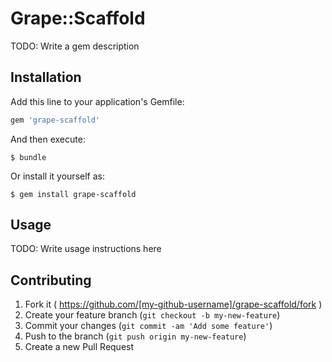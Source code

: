 # Grape::Scaffold

TODO: Write a gem description

## Installation

Add this line to your application's Gemfile:

```ruby
gem 'grape-scaffold'
```

And then execute:

    $ bundle

Or install it yourself as:

    $ gem install grape-scaffold

## Usage

TODO: Write usage instructions here

## Contributing

1. Fork it ( https://github.com/[my-github-username]/grape-scaffold/fork )
2. Create your feature branch (`git checkout -b my-new-feature`)
3. Commit your changes (`git commit -am 'Add some feature'`)
4. Push to the branch (`git push origin my-new-feature`)
5. Create a new Pull Request
